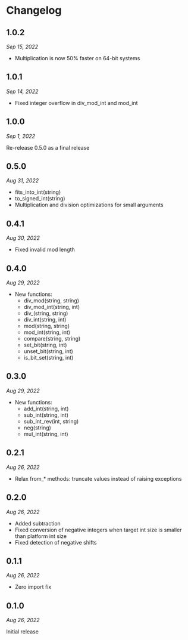 # Changelog

## 1.0.2

*Sep 15, 2022*

* Multiplication is now 50% faster on 64-bit systems

## 1.0.1

*Sep 14, 2022*

* Fixed integer overflow in div_mod_int and mod_int

## 1.0.0

*Sep 1, 2022*

Re-release 0.5.0 as a final release

## 0.5.0

*Aug 31, 2022*

* fits_into_int(string)
* to_signed_int(string)
* Multiplication and division optimizations for small arguments

## 0.4.1

*Aug 30, 2022*

* Fixed invalid mod length

## 0.4.0

*Aug 29, 2022*

* New functions:
  * div_mod(string, string)
  * div_mod_int(string, int)
  * div_(string, string)
  * div_int(string, int)
  * mod(string, string)
  * mod_int(string, int)
  * compare(string, string)
  * set_bit(string, int)
  * unset_bit(string, int)
  * is_bit_set(string, int)

## 0.3.0

*Aug 29, 2022*

* New functions:
  * add_int(string, int)
  * sub_int(string, int)
  * sub_int_rev(int, string)
  * neg(string)
  * mul_int(string, int)

## 0.2.1

*Aug 26, 2022*

* Relax from_* methods: truncate values instead of raising exceptions

## 0.2.0

*Aug 26, 2022*

* Added subtraction
* Fixed conversion of negative integers when target int size is smaller than platform int size
* Fixed detection of negative shifts

## 0.1.1

*Aug 26, 2022*

* Zero import fix

## 0.1.0

*Aug 26, 2022*

Initial release

